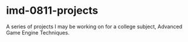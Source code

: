 # imd-0811-projects
A series of projects I may be working on for a college subject, Advanced Game Engine Techniques.
